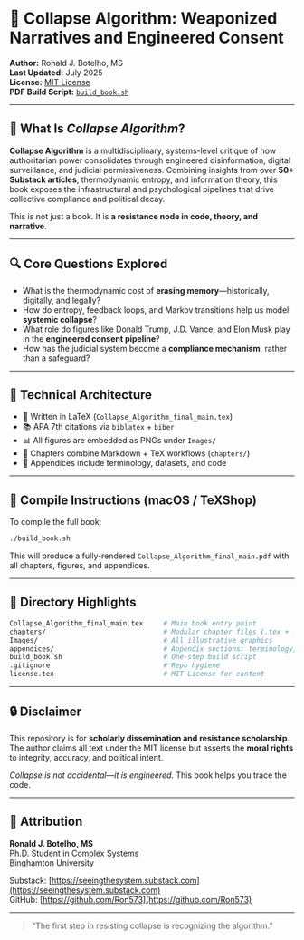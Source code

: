 # 📘 Collapse Algorithm: Weaponized Narratives and Engineered Consent

**Author:** Ronald J. Botelho, MS  
**Last Updated:** July 2025  
**License:** [MIT License](license.tex)  
**PDF Build Script:** [`build_book.sh`](build_book.sh)

---

## 🧠 What Is *Collapse Algorithm*?

**Collapse Algorithm** is a multidisciplinary, systems-level critique of how authoritarian power consolidates through engineered disinformation, digital surveillance, and judicial permissiveness. Combining insights from over **50+ Substack articles**, thermodynamic entropy, and information theory, this book exposes the infrastructural and psychological pipelines that drive collective compliance and political decay.

This is not just a book. It is **a resistance node in code, theory, and narrative**.

---

## 🔍 Core Questions Explored

- What is the thermodynamic cost of **erasing memory**—historically, digitally, and legally?
- How do entropy, feedback loops, and Markov transitions help us model **systemic collapse**?
- What role do figures like Donald Trump, J.D. Vance, and Elon Musk play in the **engineered consent pipeline**?
- How has the judicial system become a **compliance mechanism**, rather than a safeguard?

---

## 🧩 Technical Architecture

- 📄 Written in LaTeX (`Collapse_Algorithm_final_main.tex`)
- 📚 APA 7th citations via `biblatex` + `biber`
- 📊 All figures are embedded as PNGs under `Images/`
- 🔬 Chapters combine Markdown + TeX workflows (`chapters/`)
- 🧠 Appendices include terminology, datasets, and code

---

## 🧪 Compile Instructions (macOS / TeXShop)

To compile the full book:

```bash
./build_book.sh
```

This will produce a fully-rendered `Collapse_Algorithm_final_main.pdf` with all chapters, figures, and appendices.

---

## 📁 Directory Highlights

```bash
Collapse_Algorithm_final_main.tex     # Main book entry point
chapters/                             # Modular chapter files (.tex + .md)
Images/                               # All illustrative graphics
appendices/                           # Appendix sections: terminology, code, cases
build_book.sh                         # One-step build script
.gitignore                            # Repo hygiene
license.tex                           # MIT License for content
```

---

## 🔒 Disclaimer

This repository is for **scholarly dissemination and resistance scholarship**. The author claims all text under the MIT license but asserts the **moral rights** to integrity, accuracy, and political intent.

*Collapse is not accidental—it is engineered.* This book helps you trace the code.

---

## 📢 Attribution

**Ronald J. Botelho, MS**  
Ph.D. Student in Complex Systems  
Binghamton University

Substack: [https://seeingthesystem.substack.com](https://seeingthesystem.substack.com)  
GitHub: [https://github.com/Ron573](https://github.com/Ron573)

---

> “The first step in resisting collapse is recognizing the algorithm.”
